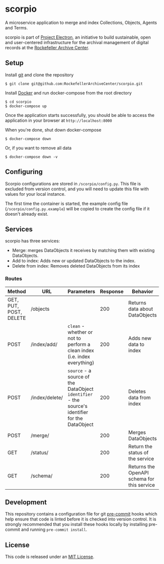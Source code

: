 # scorpio

A microservice application to merge and index Collections, Objects, Agents and Terms.

scorpio is part of [Project Electron](https://github.com/RockefellerArchiveCenter/project_electron), an initiative to build sustainable, open and user-centered infrastructure for the archival management of digital records at the [Rockefeller Archive Center](http://rockarch.org/).

## Setup

Install [git](https://git-scm.com/) and clone the repository

    $ git clone git@github.com:RockefellerArchiveCenter/scorpio.git

Install [Docker](https://store.docker.com/search?type=edition&offering=community) and run docker-compose from the root directory

    $ cd scorpio
    $ docker-compose up

Once the application starts successfully, you should be able to access the application in your browser at `http://localhost:8000`

When you're done, shut down docker-compose

    $ docker-compose down

Or, if you want to remove all data

    $ docker-compose down -v


## Configuring

Scorpio configurations are stored in `/scorpio/config.py`. This file is excluded from version control, and you will need to update this file with values for your local instance.

The first time the container is started, the example config file (`/scorpio/config.py.example`) will be copied to create the config file if it doesn't already exist.


## Services

scorpio has three services:
- Merge: merges DataObjects it receives by matching them with existing DataObjects.
- Add to index: Adds new or updated DataObjects to the index.
- Delete from index: Removes deleted DataObjects from its index


### Routes

| Method | URL | Parameters | Response  | Behavior  |
|--------|-----|---|---|---|
|GET, PUT, POST, DELETE|/objects||200|Returns data about DataObjects|
|POST|/index/add/|`clean` - whether or not to perform a clean index (i.e. index everything)|200|Adds new data to index|
|POST|/index/delete/|`source` - a source of the DataObject</br>`identifier` - the source's identifier for the DataObject|200|Deletes data from index|
|POST|/merge/||200|Merges DataObjects|
|GET|/status/||200|Return the status of the service|
|GET|/schema/||200|Returns the OpenAPI schema for this service|


## Development

This repository contains a configuration file for git [pre-commit](https://pre-commit.com/) hooks which help ensure that code is linted before it is checked into version control. It is strongly recommended that you install these hooks locally by installing pre-commit and running `pre-commit install`.


## License

This code is released under an [MIT License](LICENSE).

